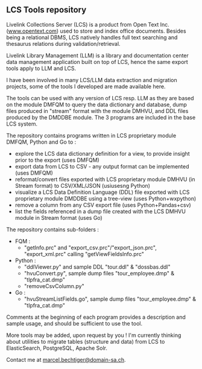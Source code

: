 ## LCS Tools repository

Livelink Collections Server (LCS) is a product from Open Text Inc. (www.opentext.com) used to store and index office documents. Besides being a relational DBMS, LCS natively handles full text searching and thesaurus relations during validation/retrieval.

Livelink Library Management (LLM) is a library and documentation center data management application built on top of LCS, hence the same export tools apply to LLM and LCS.

I have been involved in many LCS/LLM data extraction and migration projects, some of the tools I developed are made available here.

The tools can be used with any version of LCS resp. LLM as they are based on the module DMFQM to query the data dictionary and database, dump files produced in "stream" format with the module DMHVU, and DDL files produced by the DMDDBE module. The 3 programs are included in the base LCS system.

The repository contains programs written in LCS proprietary module DMFQM, Python and Go to :
- explore the LCS data dictionary definition for a view, to provide insight prior to the export (uses DMFQM)
- export data from LCS to CSV - any output format can be implemented (uses DMFQM)
- reformat/convert files exported with LCS proprietary module DMHVU (in Stream format) to CSV/XML/JSON (usiusesng Python)
- visualize a LCS Data Definition Language (DDL) file exported with LCS proprietary module DMDDBE using a tree-view (uses Python+wxpython)
- remove a column from any CSV export file (uses Python+Pandas+csv)
- list the fields referenced in a dump file created with the LCS DMHVU module in Stream format (uses Go)

The repository contains sub-folders :
- FQM : 
	- "getInfo.prc" and "export_csv.prc"/"export_json.prc", "export_xml.prc" calling "getViewFieldsInfo.prc"
- Python : 
	- "ddlViewer.py" and sample DDL "tour.ddl" & "dossbas.ddl"
	- "hvuConvert.py", sample dump files "tour_employee.dmp" & "tlpfra_cat.dmp"
	- "removeCsvColumn.py"
- Go : 
	- "hvuStreamListFields.go", sample dump files "tour_employee.dmp" & "tlpfra_cat.dmp"

Comments at the beginning of each program provides a description and sample usage, and should be sufficient to use the tool.

More tools may be added, upon request by you ! I'm currently thinking about utilities to migrate tables (structure and data) from LCS to ElasticSearch, PostgreSQL, Apache Solr.

Contact me at marcel.bechtiger@domain-sa.ch.
